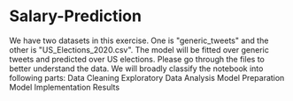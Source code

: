 # Salary-Prediction
We have two datasets in this exercise. One is "generic_tweets" and the other is "US_Elections_2020.csv". The model will be fitted over generic tweets and predicted over US elections. Please go through the files to better understand the data.
  We will broadly classify the notebook into following parts:
	Data Cleaning 
	Exploratory Data Analysis 
	Model Preparation 
	Model Implementation 
	Results 
